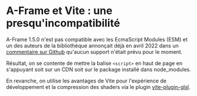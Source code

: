 # A-Frame et Vite : une presqu'incompatibilité

A-Frame 1.5.0 n'est pas compatible avec les EcmaScript Modules (ESM) et un des auteurs de la bibliothèque annonçait déjà en avril 2022 dans un [commentaire sur Github](https://github.com/aframevr/aframe/issues/4242) qu'aucun support n'était prévu pour le moment.

Résultat, on se contente de mettre la balise `<script>` en haut de page en s'appuyant soit sur un CDN soit sur le package installé dans node_modules.

En revanche, on utilise les avantages de Vite pour l'expérience de développement et la compression des shaders via le plugin [vite-plugin-glsl](https://github.com/UstymUkhman/vite-plugin-glsl#readme).
